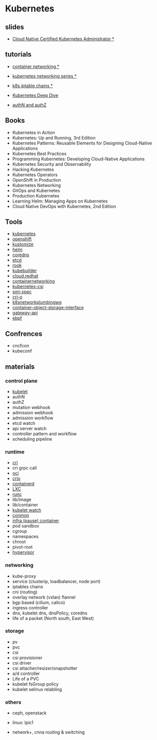 # Kubernetes

## slides

- [Cloud Native Certified Kubernetes Administrator *](https://lucid.app/lucidchart/b1b62a6e-1266-41dd-b48d-3c44252fb88f/view)

## tutorials

- [container networking *](https://dustinspecker.com/series/)

- [kubernetes networking series *](https://www.youtube.com/playlist?list=PLSAko72nKb8QWsfPpBlsw-kOdMBD7sra-)

- [k8s iptable chains *](https://examples.openshift.pub/networking/k8s-iptables-chains/)

- [Kubernetes Deep Dive](https://acloudguru.com/course/kubernetes-deep-dive)

- [authN and authZ](https://faun.pub/how-to-add-an-user-to-a-kubernetes-cluster-an-overview-of-authn-in-k8s-d198adc08119)

## Books

- Kubernetes in Action
- Kubernetes: Up and Running, 3rd Edition
- Kubernetes Patterns: Reusable Elements for Designing Cloud-Native Applications
- Kubernetes Best Practices
- Programming Kubernetes: Developing Cloud-Native Applications
- Kubernetes Security and Observability
- Hacking Kubernetes
- Kubernetes Operators
- OpenShift in Production
- Kubernetes Networking
- GitOps and Kubernetes
- Production Kubernetes
- Learning Helm: Managing Apps on Kubernetes
- Cloud Native DevOps with Kubernetes, 2nd Edition

## Tools

- [kubernetes](https://kubernetes.io/docs/home/)
- [openshift](https://docs.openshift.com/container-platform/4.8/welcome/index.html)
- [kustomize](https://kustomize.io/)
- [helm](https://helm.sh/docs/)
- [coredns](https://coredns.io/)
- [etcd](https://etcd.io/)
- [rook](https://rook.io/)
- [kubebuilder](https://book.kubebuilder.io/)
- [cloud.redhat](https://cloud.redhat.com/learn/topics/operators)
- [containernetworking](https://github.com/containernetworking/cni)
- [kubernetes-csi](https://kubernetes-csi.github.io/docs/)
- [smi-spec](https://smi-spec.io/)
- [cri-o](https://cri-o.io/)
- [k8snetworkplumbingwg](https://github.com/k8snetworkplumbingwg/multus-cni)
- [container-object-storage-interface](https://container-object-storage-interface.github.io/)
- [gateway-api](https://gateway-api.sigs.k8s.io/)
- [ebpf](https://ebpf.io/)

## Confrences

- cncfcon
- kubeconf

## materials

### control plane

- [kubelet](https://aws.plainenglish.io/kubernetes-deep-dive-kubelet-e4527ed56f4c)
- authN
- authZ
- mutation webhook
- admission webhook
- admission workflow
- etcd watch
- api server watch
- controller pattern and workflow
- scheduling pipeline

### runtime

- [cri](https://www.aquasec.com/cloud-native-academy/container-security/container-runtime-interface/)
- cri grpc call
- [oci](https://phoenixnap.com/kb/docker-vs-containerd-vs-cri-o)
- [crio](https://cri-o.io/)
- [containerd](https://earthly.dev/blog/containerd-vs-docker/)
- [LXC](https://earthly.dev/blog/lxc-vs-docker/)
- [runc](https://stackoverflow.com/questions/41645665/how-containerd-compares-to-runc)
- lib/image
- lib/container
- [kubelet watch](https://aws.plainenglish.io/kubernetes-deep-dive-kubelet-e4527ed56f4c)
- [conmon](https://github.com/containers/conmon)
- [infra (pause) container](https://blog.devgenius.io/k8s-pause-container-f7abd1e9b488)
- pod sandbox
- cgroup
- namespaces
- chroot
- pivot-root
- [hypervisor](https://www.virtasant.com/blog/hypervisors-a-comprehensive-guide)

### networking

- kube-proxy
- service (clusterip, loadbalancer, node port)
- iptables chains
- cni (routing)
- overlay network (vxlan) flannel
- bgp based (cilium, calico)
- ingress controller
- dns, kubelet dns, dnsPolicy, coredns
- life of a packet (North south, East West)

### storage

- pv
- pvc
- csi
- csi provisioner
- csi driver
- csi attacher/resizer/snapshotter
- a/d controller
- Life of a PVC
- kubelet fsGroup policy
- kubelet selinux relabling

### others

- ceph, openstack

- linux: lpic1

- network+, cnna routing & switching
